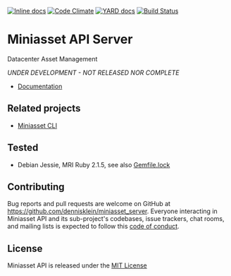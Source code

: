 [![Inline docs](https://inch-ci.org/github/dennisklein/miniasset_server.svg?branch=master&style=flat)](http://inch-ci.org/github/dennisklein/miniasset_server)
[![Code Climate](https://codeclimate.com/github/dennisklein/miniasset_server/badges/gpa.svg)](https://codeclimate.com/github/dennisklein/miniasset_server)
[![YARD docs](http://img.shields.io/badge/yard-docs-blue.svg)](http://www.rubydoc.info/github/dennisklein/miniasset_server/master)
[![Build Status](https://travis-ci.org/dennisklein/miniasset_server.svg?branch=master)](https://travis-ci.org/dennisklein/miniasset_server)

# Miniasset API Server

Datacenter Asset Management

*UNDER DEVELOPMENT - NOT RELEASED NOR COMPLETE*

* [Documentation](http://www.rubydoc.info/github/dennisklein/miniasset_server/master/file/docs/Main.md)

## Related projects

* [Miniasset CLI](https://github.com/dennisklein/miniasset)

## Tested

* Debian Jessie, MRI Ruby 2.1.5, see also [Gemfile.lock](Gemfile.lock)

## Contributing

Bug reports and pull requests are welcome on GitHub at https://github.com/dennisklein/miniasset_server. Everyone interacting in Miniasset API and its sub-project's codebases, issue trackers, chat rooms, and mailing lists is expected to follow this [code of conduct](CODE_OF_CONDUCT.md).

## License

Miniasset API is released under the [MIT License](LICENSE)


